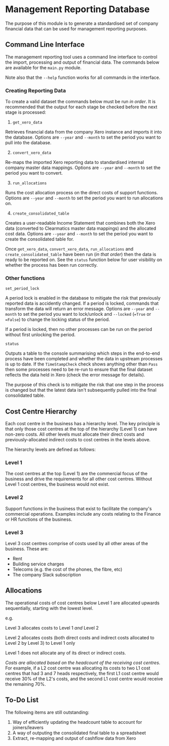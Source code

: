 
# Management Reporting Database

The purpose of this module is to generate a standardised set of company financial data that can be used for management reporting purposes. 

## Command Line Interface

The management reporting tool uses a command line interface to control the import, processing and output of financial data. The commands below are available for the `main.py` module.

Note also that the `--help` function works for all commands in the interface.

### Creating Reporting Data

To create a valid dataset the commands below must be run *in order*. It is recommended that the output for each stage be checked before the next stage is processed:

1. `get_xero_data`

Retrieves financial data from the company Xero instance and imports it into the database. Options are `--year` and `--month` to set the period you want to pull into the database.

2. `convert_xero_data`

Re-maps the imported Xero reporting data to standardised internal company master data mappings. Options are `--year` and `--month` to set the period you want to convert.

3. `run_allocations`

Runs the cost allocation process on the direct costs of support functions. Options are `--year` and `--month` to set the period you want to run allocations on.

4. `create_consolidated_table`

Creates a user-readable Income Statement that combines both the Xero data (converted to Clearmatics master data mappings) and the allocated cost data. Options are `--year` and `--month` to set the period you want to create the consolidated table for.

Once `get_xero_data`, `convert_xero_data`, `run_allocations` and `create_consolidated_table` have been run (*in that order*) then the data is ready to be reported on. See the `status` function below for user visibility on whether the process has been run correctly.

### Other functions

`set_period_lock`

A period lock is enabled in the database to mitigate the risk that previously reported data is accidently changed. If a period is locked, commands that transform the data will return an error message. Options are `--year` and `--month` to set the period you want to lock/unlock and `--locked` (`=True` or `=False`) to change the locking status of the period.

If a period is locked, then no other processes can be run on the period without first unlocking the period. 

`status`

Outputs a table to the console summarising which steps in the end-to-end process have been completed and whether the data in upstream processes is up to date. If the `TimeStampCheck` check shows anything other than `Pass` then some processes need to be re-run to ensure that the final dataset reflects the data held in Xero (check the error message for details).

The purpose of this check is to mitigate the risk that one step in the process is changed but that the latest data isn't subsequently pulled into the final consolidated table.


## Cost Centre Hierarchy

Each cost centre in the business has a hierarchy level. The key principle is that only those cost centres at the top of the hierarchy (Level 1) can have non-zero costs. All other levels must allocate their direct costs and previously-allocated indirect costs to cost centres in the levels above.

The hierarchy levels are defined as follows:

### Level 1

The cost centres at the top (Level 1) are the commercial focus of the business and drive the requirements for all other cost centres. Without Level 1 cost centres, the business would not exist.

### Level 2

Support functions in the business that exist to facilitate the company's commercial operations. Examples include any costs relating to the Finance or HR functions of the business.

### Level 3

Level 3 cost centres comprise of costs used by all other areas of the business. These are:
 - Rent
 - Building service charges
 - Telecoms (e.g. the cost of the phones, the fibre, etc)
 - The company Slack subscription


## Allocations

The operational costs of cost centres below Level 1 are allocated upwards sequentially, starting with the lowest level.

e.g.

Level 3 allocates costs to Level 1 _and_ Level 2

Level 2 allocates costs (both direct costs and indirect costs allocated to Level 2 by Level 3) to Level 1 only

Level 1 does not allocate any of its direct or indirect costs. 

*Costs are allocated based on the headcount of the receiving cost centres*. For example, if a L2 cost centre was allocating its costs to two L1 cost centres that had 3 and 7 heads respectively, the first L1 cost centre would receive 30% of the L2's costs, and the second L1 cost centre would receive the remaining 70%.

## To-Do List

The following items are still outstanding:

1. Way of efficiently updating the headcount table to account for joiners/leavers
2. A way of outputing the consolidated final table to a spreadsheet
3. Extract, re-mapping and output of cashflow data from Xero
